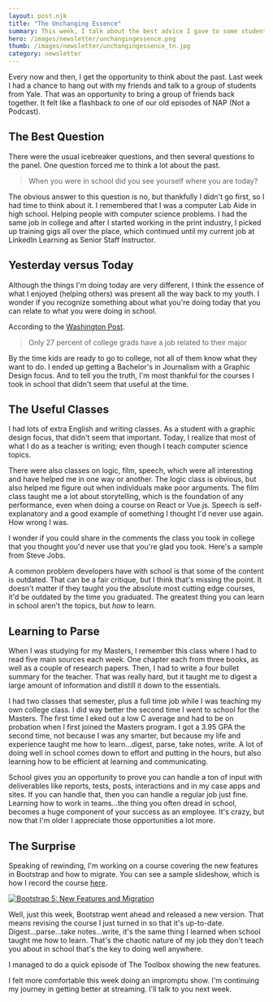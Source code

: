 ```yaml
---
layout: post.njk
title: "The Unchanging Essence"
summary: This week, I talk about the best advice I gave to some students from Yale, realize I'm not that different from who I was in high school, talk about my meeting with the old NAP crew, plus I realize the course I just finished two days ago, needs an update.
hero: /images/newsletter/unchangingessence.png
thumb: /images/newsletter/unchangingessence_tn.jpg
category: newsletter
---
```


Every now and then, I get the opportunity to think about the past. Last week I had a chance to hang out with my friends and talk to a group of students from Yale. That was an opportunity to bring a group of friends back together. It felt like a flashback to one of our old episodes of NAP (Not a Podcast).

<lite-youtube videoid="ooDRG64Telk"></lite-youtube>

## The Best Question

There were the usual icebreaker questions, and then several questions to the panel. One question forced me to think a lot about the past.

> When you were in school did you see yourself where you are today?

The obvious answer to this question is no, but thankfully I didn't go first, so I had time to think about it. I remembered that I was a computer Lab Aide in high school. Helping people with computer science problems. I had the same job in college and after I started working in the print industry, I picked up training gigs all over the place, which continued until my current job at LinkedIn Learning as Senior Staff Instructor.

## Yesterday versus Today

Although the things I'm doing today are very different, I think the essence of what I enjoyed (helping others) was present all the way back to my youth. I wonder if you recognize something about what you're doing today that you can relate to what you were doing in school.

According to the [Washington Post](https://www.washingtonpost.com/news/wonk/wp/2013/05/20/only-27-percent-of-college-grads-have-a-job-related-to-their-major/).

> Only 27 percent of college grads have a job related to their major

By the time kids are ready to go to college, not all of them know what they want to do. I ended up getting a Bachelor's in Journalism with a Graphic Design focus. And to tell you the truth, I'm most thankful for the courses I took in school that didn't seem that useful at the time.

## The Useful Classes

I had lots of extra English and writing classes. As a student with a graphic design focus, that didn't seem that important. Today, I realize that most of what I do as a teacher is writing; even though I teach computer science topics.

There were also classes on logic, film, speech, which were all interesting and have helped me in one way or another. The logic class is obvious, but also helped me figure out when individuals make poor arguments. The film class taught me a lot about storytelling, which is the foundation of any performance, even when doing a course on React or Vue.js. Speech is self-explanatory and a good example of something I thought I'd never use again. How wrong I was.

I wonder if you could share in the comments the class you took in college that you thought you'd never use that you're glad you took. Here's a sample from Steve Jobs.

<lite-youtube videoid="djhkbLTPWu4"></lite-youtube>

A common problem developers have with school is that some of the content is outdated. That can be a fair critique, but I think that's missing the point. It doesn't matter if they taught you the absolute most cutting edge courses, it'd be outdated by the time you graduated. The greatest thing you can learn in school aren't the topics, but _how_ to learn.

## Learning to Parse

When I was studying for my Masters, I remember this class where I had to read five main sources each week. One chapter each from three books, as well as a couple of research papers. Then, I had to write a four bullet summary for the teacher. That was really hard, but it taught me to digest a large amount of information and distill it down to the essentials.

I had two classes that semester, plus a full time job while I was teaching my own college class. I did way better the second time I went to school for the Masters. The first time I eked out a low C average and had to be on probation when I first joined the Masters program. I got a 3.95 GPA the second time, not because I was any smarter, but because my life and experience taught me how to learn...digest, parse, take notes, write. A lot of doing well in school comes down to effort and putting in the hours, but also learning how to be efficient at learning and communicating.

School gives you an opportunity to prove you can handle a ton of input with deliverables like reports, tests, posts, interactions and in my case apps and sites. If you can handle that, then you can handle a regular job just fine. Learning how to work in teams...the thing you often dread in school, becomes a huge component of your success as an employee. It's crazy, but now that I'm older I appreciate those opportunities a lot more.

## The Surprise

Speaking of rewinding, I'm working on a course covering the new features in Bootstrap and how to migrate. You can see a sample slideshow, which is how I record the course [here](https://raybo.org/slides_boot5new/#/).

[![Bootstrap 5: New Features and Migration](http://pixelprowess.com/i/2021-08-05_17-13-58.png)](https://raybo.org/slides_boot5new/#/)

Well, just this week, Bootstrap went ahead and released a new version. That means revising the course I just turned in so that it's up-to-date. Digest...parse...take notes...write, it's the same thing I learned when school taught me how to learn. That's the chaotic nature of my job they don't teach you about in school that's the key to doing well anywhere.

I managed to do a quick episode of The Toolbox showing the new features.

<lite-youtube videoid="5adzOyrfJwE"></lite-youtube>

I felt more comfortable this week doing an impromptu show. I'm continuing my journey in getting better at streaming. I'll talk to you next week.

